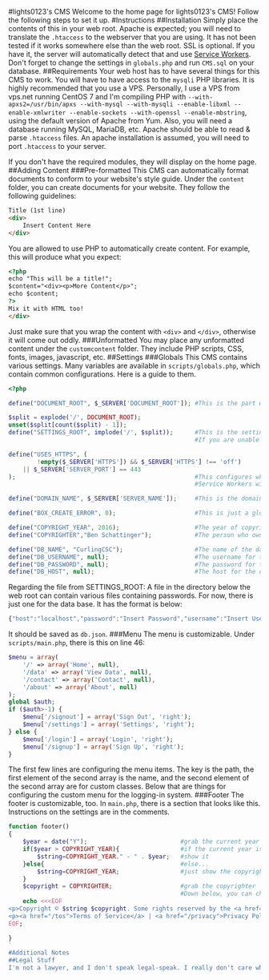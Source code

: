 #lights0123's CMS
Welcome to the home page for lights0123's CMS! Follow the following steps to set it up.
#Instructions
##Installation
Simply place the contents of this in your web root. Apache is expected; you will need to translate the `.htaccess` to the webserver that you are using. It has not been tested if it works
somewhere else than the web root. SSL is optional. If you have it, the server will automatically detect that and use
[Service Workers](https://developer.mozilla.org/en-US/docs/Web/API/Service_Worker_API). Don't forget to change the settings in `globals.php` and run `CMS.sql` on your database.
##Requirements
Your web host has to have several things for this CMS to work. You will have to have access to the `mysqli` PHP libraries. It is highly recommended that you use a VPS.
Personally, I use a VPS from vps.net running CentOS 7 and I'm compiling PHP with
`--with-apxs2=/usr/bin/apxs --with-mysql --with-mysqli --enable-libxml --enable-xmlwriter --enable-sockets --with-openssl --enable-mbstring`, using the default version of Apache from Yum.
Also, you will need a database running MySQL, MariaDB, etc. Apache should be able to read & parse `.htaccess` files.
An apache installation is assumed, you will need to port `.htaccess` to your server.

If you don't have the required modules, they will display on the home page.
##Adding Content
###Pre-formatted
This CMS can automatically format documents to conform to your website's style guide. Under the `content` folder, you can create documents for your website. They follow the following guidelines:
```html
Title (1st line)
<div>
    Insert Content Here
</div>
```
You are allowed to use PHP to automatically create content. For example, this will produce what you expect:
```html
<?php
echo "This will be a title!";
$content="<div><p>More Content</p>";
echo $content;
?>
Mix it with HTML too!
</div>
```
Just make sure that you wrap the content with `<div>` and `</div>`, otherwise it will come out oddly.
###Unformatted
You may place any unformatted content under the `customcontent` folder. They include PHP scripts, CSS, fonts, images, javascript, etc.
##Settings
###Globals
This CMS contains various settings. Many variables are available in `scripts/globals.php`, which contain common configurations. Here is a guide to them.
```php
<?php

define("DOCUMENT_ROOT", $_SERVER['DOCUMENT_ROOT']); #This is the part where your content will be served from. There should be no need to change this.

$split = explode('/', DOCUMENT_ROOT);
unset($split[count($split) - 1]);
define("SETTINGS_ROOT", implode('/', $split));      #This is the settings root. You will place all of your files that contain sensitive information here.
                                                    #If you are unable to use this, see below for alternatives.

define("USES_HTTPS", (
		!empty($_SERVER['HTTPS']) && $_SERVER['HTTPS'] !== 'off')
	|| $_SERVER['SERVER_PORT'] == 443
);                                                  #This configures whether the server uses HTTPS. This is currently only used to determine if
                                                    #Service Workers will be used.

define("DOMAIN_NAME", $_SERVER['SERVER_NAME']);     #This is the domain name. It is not used now, but in the future it will be used for mail.

define("BOX_CREATE_ERROR", 0);                      #This is just a global becuase there are no easy PHP enums. No need to change it.

define("COPYRIGHT_YEAR", 2016);                     #The year of copyright. Used to display the copyright in the footer.
define("COPYRIGHTER","Ben Schattinger");            #The person who owns the copyright.

define("DB_NAME", "CurlingCSC");                    #The name of the database.
define("DB_USERNAME", null);                        #The username for the database. If it is null, it will use a file from the SETTINGS_ROOT.
define("DB_PASSWORD", null);                        #The password for the database. If it is null, it will use a file from the SETTINGS_ROOT.
define("DB_HOST", null);                            #The host for the database. If it is null, it will use a file from the SETTINGS_ROOT.
```
Regarding the file from SETTINGS_ROOT:
A file in the directory below the web root can contain various files containing passwords. For now, there is just one for the data base. It has the format is below:
```javascript
{"host":"localhost","password":"Insert Password","username":"Insert Username"}
```
It should be saved as `db.json`.
###Menu
The menu is customizable. Under `scripts/main.php`, there is this on line 46:
```php
$menu = array(
	'/' => array('Home', null),
	'/data' => array('View Data', null),
	'/contact' => array('Contact', null),
	'/about' => array('About', null)
);
global $auth;
if ($auth>-1) {
	$menu['/signout'] = array('Sign Out', 'right');
	$menu['/settings'] = array('Settings', 'right');
} else {
	$menu['/login'] = array('Login', 'right');
	$menu['/signup'] = array('Sign Up', 'right');
}
```
The first few lines are configuring the menu items. The key is the path, the first element of the second array is the name, and the second element of the second array are for
custom classes. Below that are things for configuring the custom menu for the logging-in system.
###Footer
The footer is customizable, too. In `main.php`, there is a section that looks like this. Instructions on the settings are in the comments.
```php
function footer()
{
	$year = date("Y");                          #grab the current year
	if($year > COPYRIGHT_YEAR){                 #if the current year is later than the copyright date (from globals.php) then...
		$string=COPYRIGHT_YEAR." - " . $year;   #show it
	}else{                                      #else...
		$string=COPYRIGHT_YEAR;                 #just show the copyright year
	}
	$copyright = COPYRIGHTER;                   #grab the copyrighter
	                                            #Down below, you can change the footer.
	echo <<<EOF
<p>Copyright © $string $copyright. Some rights reserved by the <a href="/license">license</a>.</p>
<p><a href="/tos">Terms of Service</a> | <a href="/privacy">Privacy Policy</a></p>
EOF;

}
`
#Additional Notes
##Legal Stuff
I'm not a lawyer, and I don't speak legal-speak. I really don't care what you do with it as long as I'm not responsible for anything. Feel free to remove my name from anything.
